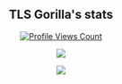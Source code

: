 <h2 align="center">TLS Gorilla's stats</h2>
<a href="https://github.com/Brougud">
  <p align="center">
    <img src="https://komarev.com/ghpvc/?username=Brougud" alt="Profile Views Count">
  </p>
</a>

<p align="center">
  <img src="https://github-readme-stats.vercel.app/api?username=Brougud&theme=cobalt&show_icons=true)
" />
</p>

<p align="center">
  <img src="https://discord.c99.nl/widget/theme-2/319516807297892371.png" />
</p>

